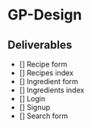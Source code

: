 GP-Design
=========

## Deliverables

- [] Recipe form
- [] Recipes index
- [] Ingredient form
- [] Ingredients index
- [] Login
- [] Signup
- [] Search form
